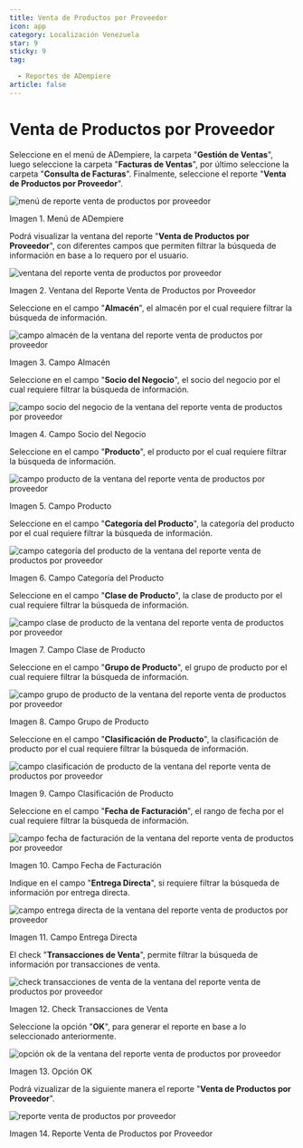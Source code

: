 ```yaml
---
title: Venta de Productos por Proveedor
icon: app
category: Localización Venezuela
star: 9
sticky: 9
tag:

  - Reportes de ADempiere
article: false
---
```


**Venta de Productos por Proveedor**
====================================

Seleccione en el menú de ADempiere, la carpeta "**Gestión de Ventas**", luego seleccione la carpeta "**Facturas de Ventas**", por último seleccione la carpeta "**Consulta de Facturas**". Finalmente, seleccione el reporte "**Venta de Productos por Proveedor**".

![menú de reporte venta de productos por proveedor](/assets/img/report/resources/report-menu-sale-of-products-by-supplier.png)

Imagen 1. Menú de ADempiere

Podrá visualizar la ventana del reporte "**Venta de Productos por Proveedor**", con diferentes campos que permiten filtrar la búsqueda de información en base a lo requero por el usuario.

![ventana del reporte venta de productos por proveedor](/assets/img/report/resources/window-of-the-report-sale-of-products-by-supplier.png)

Imagen 2. Ventana del Reporte Venta de Productos por Proveedor

Seleccione en el campo "**Almacén**", el almacén por el cual requiere filtrar la búsqueda de información.

![campo almacén de la ventana del reporte venta de productos por proveedor](/assets/img/report/resources/warehouse-field-of-the-report-window-sale-of-products-by-supplier.png)

Imagen 3. Campo Almacén

Seleccione en el campo "**Socio del Negocio**", el socio del negocio por el cual requiere filtrar la búsqueda de información.

![campo socio del negocio de la ventana del reporte venta de productos por proveedor](/assets/img/report/resources/business-partner-field-of-the-report-window-sale-of-products-by-supplier.png)

Imagen 4. Campo Socio del Negocio

Seleccione en el campo "**Producto**", el producto por el cual requiere filtrar la búsqueda de información.

![campo producto de la ventana del reporte venta de productos por proveedor](/assets/img/report/resources/product-category-field-of-the-report-window-sale-of-products-by-supplier.png)

Imagen 5. Campo Producto

Seleccione en el campo "**Categoría del Producto**", la categoría del producto por el cual requiere filtrar la búsqueda de información.

![campo categoría del producto de la ventana del reporte venta de productos por proveedor](/assets/img/report/resources/product-class-field-of-the-report-window-sale-of-products-by-supplier.png)

Imagen 6. Campo Categoría del Producto

Seleccione en el campo "**Clase de Producto**", la clase de producto por el cual requiere filtrar la búsqueda de información.

![campo clase de producto de la ventana del reporte venta de productos por proveedor](/assets/img/report/resources/product-classification-field-of-the-report-window-sale-of-products-by-supplier.png)

Imagen 7. Campo Clase de Producto

Seleccione en el campo "**Grupo de Producto**", el grupo de producto por el cual requiere filtrar la búsqueda de información.

![campo grupo de producto de la ventana del reporte venta de productos por proveedor](/assets/img/report/resources/product-group-field-of-the-report-window-product-sales-by-supplier.png)

Imagen 8. Campo Grupo de Producto

Seleccione en el campo "**Clasificación de Producto**", la clasificación de producto por el cual requiere filtrar la búsqueda de información.

![campo clasificación de producto de la ventana del reporte venta de productos por proveedor](/assets/img/report/resources/product-classification-field-of-the-report-window-sale-of-products-by-supplier.png)

Imagen 9. Campo Clasificación de Producto

Seleccione en el campo "**Fecha de Facturación**", el rango de fecha por el cual requiere filtrar la búsqueda de información.

![campo fecha de facturación de la ventana del reporte venta de productos por proveedor](/assets/img/report/resources/check-sales-transactions-of-the-report-window-sale-of-products-by-supplier.png)

Imagen 10. Campo Fecha de Facturación

Indique en el campo "**Entrega Directa**", si requiere filtrar la búsqueda de información por entrega directa.

![campo entrega directa de la ventana del reporte venta de productos por proveedor](/assets/img/report/resources/option-ok-in-the-window-of-the-report-sale-of-products-by-supplier.png)

Imagen 11. Campo Entrega Directa

El check "**Transacciones de Venta**", permite filtrar la búsqueda de información por transacciones de venta.

![check transacciones de venta de la ventana del reporte venta de productos por proveedor](/assets/img/report/resources/check-sales-transactions-of-the-report-window-sale-of-products-by-supplier.png)

Imagen 12. Check Transacciones de Venta

Seleccione la opción "**OK**", para generar el reporte en base a lo seleccionado anteriormente.

![opción ok de la ventana del reporte venta de productos por proveedor](/assets/img/report/resources/option-ok-in-the-window-of-the-report-sale-of-products-by-supplier.png)

Imagen 13. Opción OK

Podrá vizualizar de la siguiente manera el reporte "**Venta de Productos por Proveedor**".

![reporte venta de productos por proveedor](/assets/img/report/resources/report-sale-of-products-by-supplier.png)

Imagen 14. Reporte Venta de Productos por Proveedor
